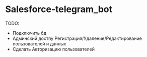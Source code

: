 # Salesforce-telegram_bot
TODO:
* Подключить бд
* Админский достпу Регистрация/Удаление/Редактирование пользователей и данных
* Сделать Авторизацию пользователей